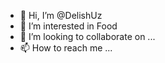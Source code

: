 - 👋 Hi, I’m @DelishUz
- 👀 I’m interested in Food
- 💞️ I’m looking to collaborate on ...
- 📫 How to reach me ...
